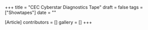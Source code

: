 +++
title = "CEC Cyberstar Diagnostics Tape"
draft = false
tags = ["Showtapes"]
date = ""

[Article]
contributors = []
gallery = []
+++